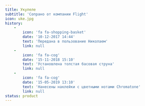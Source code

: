 ```yaml
---
title: Укулеле
subtitle: 'Сопрано от компании Flight'
icon: uke.jpg
history:
    -
        icon: 'fa fa-shopping-basket'
        date: '10-12-2017 14:44'
        text: 'Передана в пользование Николаем'
        link: null
    -
        icon: 'fa fa-cog'
        date: '15-11-2018 15:10'
        text: 'Установлена толстая басовая струна'
        link: null
    -
        icon: 'fa fa-cog'
        date: '15-05-2019 13:10'
        text: 'Нанесены наклейки с цветными нотами Chromatone'
        link: null
status: product
---
```


